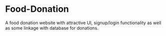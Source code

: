 # Food-Donation
A food donation website with attractive UI, signup/login functionality as well as some linkage with database for donations.
